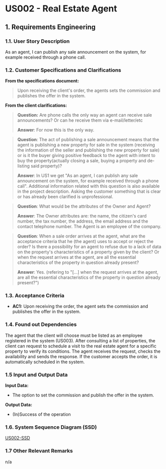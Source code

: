 # US002 - Real Estate Agent

## 1. Requirements Engineering

### 1.1. User Story Description

As an agent, I can publish any sale announcement on the system, for
example received through a phone call.

### 1.2. Customer Specifications and Clarifications

**From the specifications document:**

> Upon receiving the client's order, the agents sets the commission and publishes the offer in the system.

**From the client clarifications:**


> **Question:** Are phone calls the only way an agent can receive sale announcements? Or can he receive them via e-mail/letter/etc
>
> **Answer**: For now this is the only way.

> **Question**: The act of publishing a sale announcement means that the agent is publishing a new property for sale in the system (receiving the information of the seller and publishing the new property for sale) or is it the buyer giving positive feedback to the agent with intent to buy the property(actually closing a sale, buying a property and de-listing said property)?
>
> **Answer**: In US1 we get "As an agent, I can publish any sale announcement on the system, for example received through a phone call". Additional information related with this question is also available in the project description. Asking the customer something that is clear or has already been clarified is unprofessional.

> **Question**: What would be the attributes of the Owner and Agent?
>
> **Answer**: The Owner attributes are: the name, the citizen's card number, the tax number, the address, the email address and the contact
telephone number. The Agent is an employee of the company.

> **Question**: When a sale order arrives at the agent, what are the acceptance criteria that he (the agent) uses to accept or reject the order? Is there a possibility for an agent to refuse due to a lack of data on the property's characteristics of a property given by the client? Or when the request arrives at the agent, are all the essential characteristics of the property in question already present?
>
> **Answer**: Yes. (refering to "[...] when the request arrives at the agent, are all the essential characteristics of the property in question already present?")


### 1.3. Acceptance Criteria

* **AC1:** Upon receiving the order, the agent sets the commission and publishes the offer in the system.

### 1.4. Found out Dependencies
The agent that the client will choose must be listed as an employee registered in the system (US003).
After consulting a list of properties, the client can request to schedule a visit to the real estate agent
for a specific property to verify its conditions. The agent receives the request, checks the
availability and sends the response. If the customer accepts the order, it is automatically scheduled
in the system.


### 1.5 Input and Output Data

**Input Data:**

* The option to set the commission and publish the offer in the system.

**Output Data:**

* (In)Success of the operation

### 1.6. System Sequence Diagram (SSD)

[US002-SSD](puml/us002-system-sequence-diagram.puml)

### 1.7 Other Relevant Remarks

n/a
